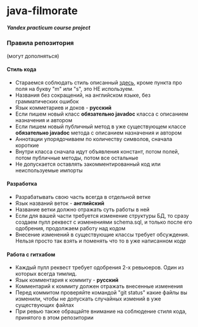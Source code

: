 # java-filmorate
##### Yandex practicum course project

### Правила репозитория
(могут дополняться)

#### Стиль кода
- Стараемся соблюдать стиль описанный [здесь](https://habr.com/ru/post/112042/),
кроме пункта про поля на букву "m" или "s", это НЕ используем.   
- Названия без сокращений, на английском языке, без грамматических ошибок
- Язык комметариев и доков - **русский**
- Если пишем новый класс **обязательно javadoc** класса с описанием 
назначения и автором
- Если пишем новый публичный метод в уже существующем классе **обязательно javadoc**
метода с описанием назначения и автором
- Аннотации упорядочиваем по количеству символов, сначала короткие
- Внутри класса сначала идут объявления констант, потом полей, 
потом публичные методы, потом все остальные
- Не допускается оставлять закомментированный код или неиспользуемые импорты

#### Разработка
- Разрабатывать свою часть всегда в отдельной ветке
- Язык названий веток - **английский**
- Название ветки должно отражать суть работы в ней
- Если для вашей части требуется изменение структуры БД, то сразу создаем пулл реквест
с изменениями schema.sql, и только после его одобрения, продолжаем работу над кодом
- Внесение изменений в существующие классы требует обсуждения.
Нельзя просто так взять и поменять что то в уже написанном коде

#### Работа с гитхабом
- Каждый пулл реквест требует одобрения 2-х ревьюеров. Один из которых всегда тимлид.
- Язык комментария к коммиту - **русский**
- Комментарий к коммиту должен отражать внесенные изменения
- Перед коммитом проверяйте командой "git status" какие файлы вы изменили,
чтобы не допускать случайных измений в уже существующих файлах
- При ревью также обращайте внимание на соблюдение стиля кода,
принятого в этом репозитории